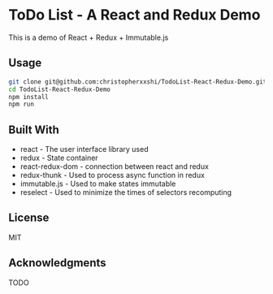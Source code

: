 # ToDo List - A React and Redux Demo
This is a demo of React + Redux  + Immutable.js
## Usage
```bash
git clone git@github.com:christopherxxshi/TodoList-React-Redux-Demo.git
cd TodoList-React-Redux-Demo
npm install 
npm run
```
## Built With
- react  - The user interface library used
- redux -  State container
- react-redux-dom -  connection between react and redux 
- redux-thunk - Used to process async function in redux
- immutable.js - Used to make states immutable 
- reselect - Used to minimize the times of selectors recomputing 
## License
MIT
## Acknowledgments
TODO